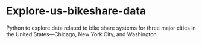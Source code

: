 # Explore-us-bikeshare-data
 Python to explore data related to bike share systems for three major cities in the United States—Chicago, New York City, and Washington
